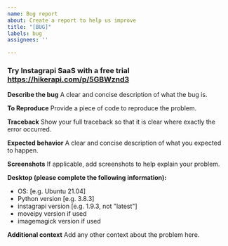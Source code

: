 ```yaml
---
name: Bug report
about: Create a report to help us improve
title: "[BUG]"
labels: bug
assignees: ''

---
```


### Try Instagrapi SaaS with a free trial https://hikerapi.com/p/5GBWznd3

**Describe the bug**
A clear and concise description of what the bug is.

**To Reproduce**
Provide a piece of code to reproduce the problem.

**Traceback**
Show your full traceback so that it is clear where exactly the error occurred.

**Expected behavior**
A clear and concise description of what you expected to happen.

**Screenshots**
If applicable, add screenshots to help explain your problem.

**Desktop (please complete the following information):**

- OS: [e.g. Ubuntu 21.04]
- Python version [e.g. 3.8.3]
- instagrapi version [e.g. 1.9.3, not "latest"]
- moveipy version if used
- imagemagick version if used

**Additional context**
Add any other context about the problem here.
